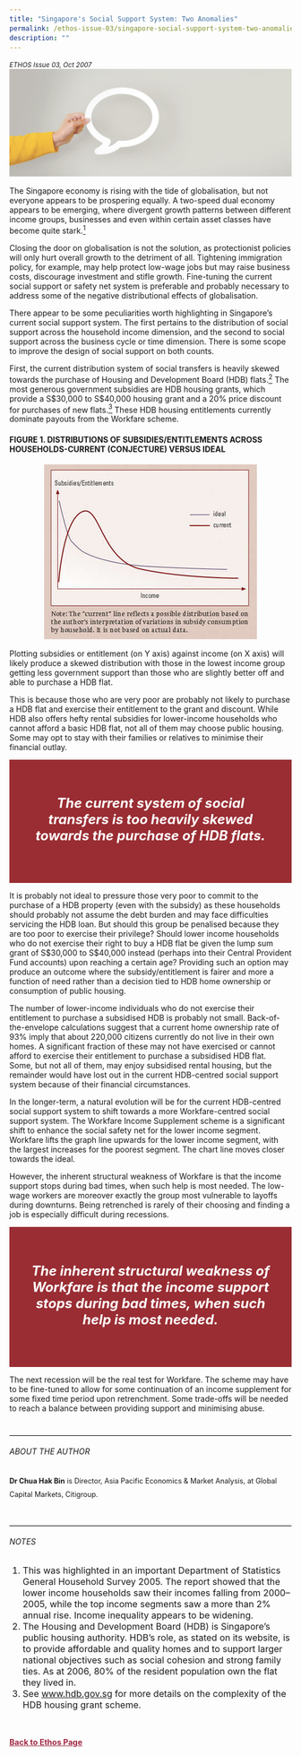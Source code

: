 ```yaml
---
title: "Singapore's Social Support System: Two Anomalies"
permalink: /ethos-issue-03/singapore-social-support-system-two-anomalies/
description: ""
---
```

<style>
	
.back a
{
	color: #9f2943;
	font-weight: bold;
}

.bullet li
{
	font-size:16px;
}
	
.red
{
background-color: #992D33;	
padding: 30px;
}

	
.red h5	
{
	color: white;
	text-align: center;
	font-size: 24px;
}	

.author
{
border-bottom: 1px solid black;
margin-top:40px;
padding-bottom:30px;
border-top: 1px solid black;	

}

.author p {
	font-size: 0.9em;
	line-height:24px !important;
	}	
	
.adapted
{
border-bottom: 1px solid black;
margin-top:40px;
padding-bottom:30px;
}	
	
.adapted p
{
	font-size: 0.9em;
	line-height:24px !important;
}
	
	
.small-text
{
font-size:16px;
}
	
	
	
</style>

<em><small>ETHOS Issue 03, Oct 2007</small></em>
<img src="/images/Landing_Banner_Images/banner_opinion.jpg">




<p>The Singapore economy is rising with the tide of globalisation, but not everyone appears to be prospering equally. A two-speed dual economy appears to be emerging, where divergent growth patterns between different income groups, businesses and even within certain asset classes have become quite stark.<a href="#notes"><sup>1</sup></a></p>

<p>Closing the door on globalisation is not the solution, as protectionist policies will only hurt overall growth to the detriment of all. Tightening immigration policy, for example, may help protect low-wage jobs but may raise business costs, discourage investment and stifle growth. Fine-tuning the current social support or safety net system is preferable and probably necessary to address some of the negative distributional effects of globalisation.</p>

<p>There appear to be some peculiarities worth highlighting in Singapore’s current social support system. The first pertains to the distribution of social support across the household income dimension, and the second to social support across the business cycle or time dimension. There is some scope to improve the design of social support on both counts.</p>

<p>First, the current distribution system of social transfers is heavily skewed towards the purchase of Housing and Development Board (HDB) flats.<a href="#notes"><sup>2</sup></a> The most generous government subsidies are HDB housing grants, which provide a S$30,000 to S$40,000 housing grant and a 20% price discount for purchases of new flats.<a href="#notes"><sup>3</sup></a> These HDB housing entitlements currently dominate payouts from the Workfare scheme.</p>

<h4>FIGURE 1. DISTRIBUTIONS OF SUBSIDIES/ENTITLEMENTS ACROSS HOUSEHOLDS-CURRENT (CONJECTURE) VERSUS IDEAL</h4>

<p style="text-align: center;"><img src="/images/Ethos_Images/Ethos_Issue_03/Securitytable01.jpg"></p>

<p>Plotting subsidies or entitlement (on Y axis) against income (on X axis) will likely produce a skewed distribution with those in the lowest income group getting less government support than those who are slightly better off and able to purchase a HDB flat.</p>

<p>This is because those who are very poor are probably not likely to purchase a HDB flat and exercise their entitlement to the grant and discount. While HDB also offers hefty rental subsidies for lower-income households who cannot afford a basic HDB flat, not all of them may choose public housing. Some may opt to stay with their families or relatives to minimise their financial outlay.</p>


<div class="red">
<h5><em>
The current system of social transfers is too heavily skewed towards the purchase of HDB flats.
</em></h5>
</div>

<p>It is probably not ideal to pressure those very poor to commit to the purchase of a HDB property (even with the subsidy) as these households should probably not assume the debt burden and may face difficulties servicing the HDB loan. But should this group be penalised because they are too poor to exercise their privilege? Should lower income households who do not exercise their right to buy a HDB flat be given the lump sum grant of S$30,000 to S$40,000 instead (perhaps into their Central Provident Fund accounts) upon reaching a certain age? Providing such an option may produce an outcome where the subsidy/entitlement is fairer and more a function of need rather than a decision tied to HDB home ownership or consumption of public housing.</p>

<p>The number of lower-income individuals who do not exercise their entitlement to purchase a subsidised HDB is probably not small. Back-of-the-envelope calculations suggest that a current home ownership rate of 93% imply that about 220,000 citizens currently do not live in their own homes. A significant fraction of these may not have exercised or cannot afford to exercise their entitlement to purchase a subsidised HDB flat. Some, but not all of them, may enjoy subsidised rental housing, but the remainder would have lost out in the current HDB-centred social support system because of their financial circumstances.</p>

<p>In the longer-term, a natural evolution will be for the current HDB-centred social support system to shift towards a more Workfare-centred social support system. The Workfare Income Supplement scheme is a significant shift to enhance the social safety net for the lower income segment. Workfare lifts the graph line upwards for the lower income segment, with the largest increases for the poorest segment. The chart line moves closer towards the ideal.</p>

<p>However, the inherent structural weakness of Workfare is that the income support stops during bad times, when such help is most needed. The low-wage workers are moreover exactly the group most vulnerable to layoffs during downturns. Being retrenched is rarely of their choosing and finding a job is especially difficult during recessions.</p>


<div class="red">
<h5><em>
The inherent structural weakness of Workfare is that the income support stops during bad times, when such help is most needed.
</em></h5>
</div>


<p>The next recession will be the real test for Workfare. The scheme may have to be fine-tuned to allow for some continuation of an income supplement for some fixed time period upon retrenchment. Some trade-offs will be needed to reach a balance between providing support and minimising abuse.</p>

<div class="author">

<h6>ABOUT THE AUTHOR</h6>

<p class="small-text"><strong>Dr Chua Hak Bin</strong> is Director, Asia Pacific Economics &amp; Market Analysis, at Global Capital Markets, Citigroup.</p>

</div>

<h6><a name="notes"></a>NOTES</h6>

<ol>
<li class="small-text">This was highlighted in an important Department of Statistics General Household Survey 2005. The report showed that the lower income households saw their incomes falling from 2000–2005, while the top income segments saw a more than 2% annual rise. Income inequality appears to be widening.</li>
<li class="small-text">The Housing and Development Board (HDB) is Singapore’s public housing authority. HDB’s role, as stated on its website, is to provide affordable and quality homes and to support larger national objectives such as social cohesion and strong family ties. As at 2006, 80% of the resident population own the flat they lived in.</li>
<li class="small-text">See <a href="www.hdb.gov.sg">www.hdb.gov.sg</a> for more details on the complexity of the HDB housing grant scheme.</li>
</ol>

<br>




<br>

<div class="back">
<a href="/ethos/">Back to Ethos Page</a>	
</div>